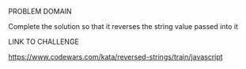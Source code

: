 PROBLEM DOMAIN

Complete the solution so that it reverses the string value passed into it

LINK TO CHALLENGE

https://www.codewars.com/kata/reversed-strings/train/javascript
